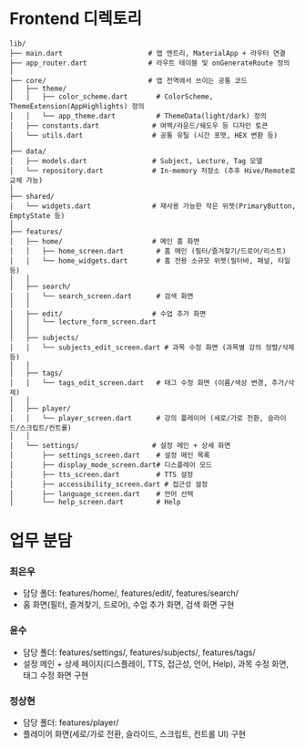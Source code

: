 # Frontend 디렉토리

```
lib/
├── main.dart                     # 앱 엔트리, MaterialApp + 라우터 연결
├── app_router.dart               # 라우트 테이블 및 onGenerateRoute 정의
│
├── core/                         # 앱 전역에서 쓰이는 공통 코드
│   ├── theme/
│   │   ├── color_scheme.dart       # ColorScheme, ThemeExtension(AppHighlights) 정의
│   │   └── app_theme.dart          # ThemeData(light/dark) 정의
│   ├── constants.dart             # 여백/라운드/쉐도우 등 디자인 토큰
│   └── utils.dart                 # 공통 유틸 (시간 포맷, HEX 변환 등)
│
├── data/
│   ├── models.dart                # Subject, Lecture, Tag 모델
│   └── repository.dart            # In-memory 저장소 (추후 Hive/Remote로 교체 가능)
│
├── shared/
│   └── widgets.dart               # 재사용 가능한 작은 위젯(PrimaryButton, EmptyState 등)
│
├── features/
│   ├── home/                      # 메인 홈 화면
│   │   ├── home_screen.dart        # 홈 메인 (필터/즐겨찾기/드로어/리스트)
│   │   └── home_widgets.dart       # 홈 전용 소규모 위젯(필터바, 패널, 타일 등)
│   │
│   ├── search/
│   │   └── search_screen.dart      # 검색 화면
│   │
│   ├── edit/                      # 수업 추가 화면
│   │   └── lecture_form_screen.dart
│   │
│   ├── subjects/
│   │   └── subjects_edit_screen.dart # 과목 수정 화면 (과목별 강의 정렬/삭제 등)
│   │
│   ├── tags/
│   │   └── tags_edit_screen.dart   # 태그 수정 화면 (이름/색상 변경, 추가/삭제)
│   │
│   ├── player/
│   │   └── player_screen.dart      # 강의 플레이어 (세로/가로 전환, 슬라이드/스크립트/컨트롤)
│   │
│   └── settings/                  # 설정 메인 + 상세 화면
│       ├── settings_screen.dart    # 설정 메인 목록
│       ├── display_mode_screen.dart# 디스플레이 모드
│       ├── tts_screen.dart         # TTS 설정
│       ├── accessibility_screen.dart # 접근성 설정
│       ├── language_screen.dart    # 언어 선택
│       └── help_screen.dart        # Help
```


# 업무 분담
### 최은우
- 담당 폴더: features/home/, features/edit/, features/search/
- 홈 화면(필터, 즐겨찾기, 드로어), 수업 추가 화면, 검색 화면 구현

### 윤수
- 담당 폴더: features/settings/, features/subjects/, features/tags/
- 설정 메인 + 상세 페이지(디스플레이, TTS, 접근성, 언어, Help), 과목 수정 화면, 태그 수정 화면 구현

### 정상현
- 담당 폴더: features/player/
- 플레이어 화면(세로/가로 전환, 슬라이드, 스크립트, 컨트롤 UI) 구현